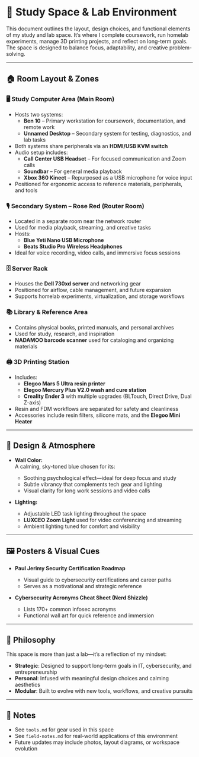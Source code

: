 # 🧠 Study Space & Lab Environment

This document outlines the layout, design choices, and functional elements of my study and lab space. It’s where I complete coursework, run homelab experiments, manage 3D printing projects, and reflect on long-term goals. The space is designed to balance focus, adaptability, and creative problem-solving.

---

## 🏠 Room Layout & Zones

### 🖥️ Study Computer Area (Main Room)

- Hosts two systems:
  - **Ben 10** – Primary workstation for coursework, documentation, and remote work
  - **Unnamed Desktop** – Secondary system for testing, diagnostics, and lab tasks
- Both systems share peripherals via an **HDMI/USB KVM switch**
- Audio setup includes:
  - **Call Center USB Headset** – For focused communication and Zoom calls
  - **Soundbar** – For general media playback
  - **Xbox 360 Kinect** – Repurposed as a USB microphone for voice input
- Positioned for ergonomic access to reference materials, peripherals, and tools

### 🎙️ Secondary System – Rose Red (Router Room)

- Located in a separate room near the network router
- Used for media playback, streaming, and creative tasks
- Hosts:
  - **Blue Yeti Nano USB Microphone**
  - **Beats Studio Pro Wireless Headphones**
- Ideal for voice recording, video calls, and immersive focus sessions

### 🗄️ Server Rack

- Houses the **Dell 730xd server** and networking gear
- Positioned for airflow, cable management, and future expansion
- Supports homelab experiments, virtualization, and storage workflows

### 📚 Library & Reference Area

- Contains physical books, printed manuals, and personal archives
- Used for study, research, and inspiration
- **NADAMOO barcode scanner** used for cataloging and organizing materials

### 🖨️ 3D Printing Station

- Includes:
  - **Elegoo Mars 5 Ultra resin printer**
  - **Elegoo Mercury Plus V2.0 wash and cure station**
  - **Creality Ender 3** with multiple upgrades (BLTouch, Direct Drive, Dual Z-axis)
- Resin and FDM workflows are separated for safety and cleanliness
- Accessories include resin filters, silicone mats, and the **Elegoo Mini Heater**

---

## 🎨 Design & Atmosphere

- **Wall Color:**  
  A calming, sky-toned blue chosen for its:
  - Soothing psychological effect—ideal for deep focus and study
  - Subtle vibrancy that complements tech gear and lighting
  - Visual clarity for long work sessions and video calls

- **Lighting:**  
  - Adjustable LED task lighting throughout the space
  - **LUXCEO Zoom Light** used for video conferencing and streaming
  - Ambient lighting tuned for comfort and visibility

---

## 🖼️ Posters & Visual Cues

- **Paul Jerimy Security Certification Roadmap**
  - Visual guide to cybersecurity certifications and career paths
  - Serves as a motivational and strategic reference

- **Cybersecurity Acronyms Cheat Sheet (Nerd Shizzle)**
  - Lists 170+ common infosec acronyms
  - Functional wall art for quick reference and immersion

---

## 🧠 Philosophy

This space is more than just a lab—it’s a reflection of my mindset:

- **Strategic**: Designed to support long-term goals in IT, cybersecurity, and entrepreneurship
- **Personal**: Infused with meaningful design choices and calming aesthetics
- **Modular**: Built to evolve with new tools, workflows, and creative pursuits

---

## 🧠 Notes

- See `tools.md` for gear used in this space
- See `field-notes.md` for real-world applications of this environment
- Future updates may include photos, layout diagrams, or workspace evolution
